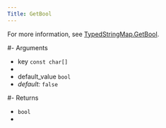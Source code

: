 ```yaml
---
Title: GetBool
---
```


For more information, see [TypedStringMap.GetBool](#content-typedstringmap-methods-getbool).

#- Arguments
- key `const char[]`
- 
- default_value `bool`
-  *default:* `false`

#- Returns
- `bool`
- 
